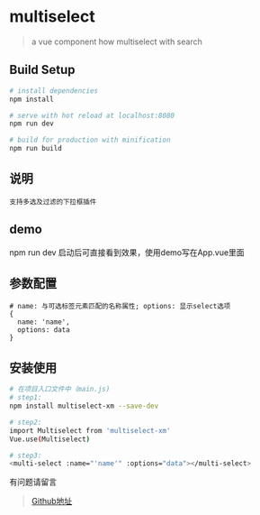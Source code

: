 # multiselect

> a vue component how multiselect with search

## Build Setup

``` bash
# install dependencies
npm install

# serve with hot reload at localhost:8080
npm run dev

# build for production with minification
npm run build
```


## 说明
  ```
  支持多选及过滤的下拉框插件
  ```

## demo
  
  npm run dev 启动后可直接看到效果，使用demo写在App.vue里面

## 参数配置
  ```
  # name: 与可选标签元素匹配的名称属性; options: 显示select选项
  {
    name: 'name',
    options: data
  }
  ```

## 安装使用

  ``` bash
  # 在项目入口文件中（main.js) 
  # step1: 
  npm install multiselect-xm --save-dev

  # step2:
  import Multiselect from 'multiselect-xm'
  Vue.use(Multiselect)

  # step3: 
  <multi-select :name="'name'" :options="data"></multi-select>
  ```

有问题请留言
> [Github地址](https://github.com/Tomar-Y/components/Multiselect)

